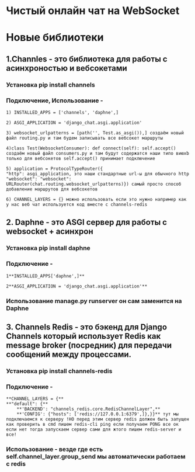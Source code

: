 # Чистый онлайн чат на WebSocket

# Новые библиотеки

  ## 1.Channles - это библиотека для работы с асинхроностью и вебсокетами 
  ### Установка **pip install channels**
  ### Подключение, Использование - 
  
    1) INSTALLED_APPS = ['channels', 'daphne',]

    2) ASGI_APPLICATION = 'django_chat.asgi.application'

    3) websocket_urlpatterns = [path('', Test.as_asgi()),] создаём новый файл routing.py и там будем записывать все вебсокет маршруты
  
    4)class Test(WebsocketConsumer): def connect(self): self.accept()  создаём новый файл consumers.py и там будут содержатся наши типо виюхb только для вебсокетов self.accept() принимает подключение
  
    5) application = ProtocolTypeRouter({
    "http": asgi_application, это наши стандартные url-ы для обычного http 
    "websocket": "websocket": URLRouter(chat.routing.websocket_urlpatterns)}) самый просто способ добавление маршрутов для вебсокетов
  
    6) CHANNEL_LAYERS = {} можно использовать если это нужно например как у нас веб чат используется код вместе с channels-redis
  


  ## 2. Daphne - это ASGI сервер для работы с websocket + асинхрон
  ### Установка **pip install daphne**
  ### Подключение - 
  
    1**INSTALLED_APPS['daphne',]** 
  
    2**ASGI_APPLICATION = 'django_chat.asgi.application'**
  ### Использование  **manage.py runserver** он сам заменится на Daphne
  


  ## 3. Channels Redis - это бэкенд для Django Сhannels который использует Redis как message broker (посредник) для передачи сообщений между процессами.
  ### Установка **pip install channels-redis**
  ### Подключение -   
    **CHANNEL_LAYERS = {**
    **"default": {**
        **'BACKEND': "channels_redis.core.RedisChannelLayer",**
        **'CONFIG': {"hosts": ['redis://127.0.0.1:6379',]},}}** тут мы подключаемся к серверу !НО перед этим сервер redis должен быть запущен как проверить в cmd пишем redis-cli ping если получаем PONG все ок если нет тогда запускаем сервер сами для жтого пишем redis-server и все! 
  ### Использование - везде где есть **self.channel_layer.group_send** мы автоматически работаем с redis 

